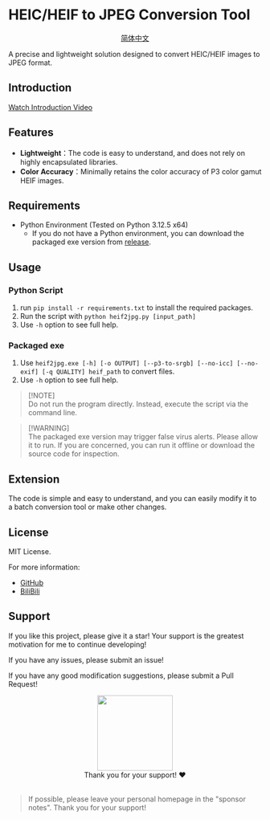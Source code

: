 # HEIC/HEIF to JPEG Conversion Tool

<p align="center">
  <a href="/docs/README_zh-cn.md">简体中文</a>
</p>

A precise and lightweight solution designed to convert HEIC/HEIF images to JPEG format.

## Introduction
[Watch Introduction Video](https://www.bilibili.com/video/BV1SzKHe7EL1)

## Features
- **Lightweight**：The code is easy to understand, and does not rely on highly encapsulated libraries.
- **Color Accuracy**：Minimally retains the color accuracy of P3 color gamut HEIF images.

## Requirements
- Python Environment (Tested on Python 3.12.5 x64)
  - If you do not have a Python environment, you can download the packaged exe version from [release](https://github.com/CNDY1390/iOS-PNG-Normalizer/releases).

## Usage
### Python Script

1. run `pip install -r requirements.txt` to install the required packages.
2. Run the script with `python heif2jpg.py [input_path]`
3. Use `-h` option to see full help.

### Packaged exe

1. Use `heif2jpg.exe [-h] [-o OUTPUT] [--p3-to-srgb] [--no-icc] [--no-exif] [-q QUALITY] heif_path` to convert files.
2. Use `-h` option to see full help.

> [!NOTE]\
> Do not run the program directly. Instead, execute the script via the command line.

> [!WARNING]\
> The packaged exe version may trigger false virus alerts. Please allow it to run. If you are concerned, you can run it offline or download the source code for inspection.

## Extension
The code is simple and easy to understand, and you can easily modify it to a batch conversion tool or make other changes.

## License
MIT License.

For more information:
- [GitHub](https://github.com/CNDY1390/HEIF-to-JPG)
- [BiliBili](https://space.bilibili.com/39713262)

## Support
If you like this project, please give it a star! Your support is the greatest motivation for me to continue developing!

If you have any issues, please submit an issue!

If you have any good modification suggestions, please submit a Pull Request!

<div style="text-align: center;">
    <img src="./docs/appreciation.png" style="height:150px;">
</div>

<center>Thank you for your support! ❤</center>
<br>

> If possible, please leave your personal homepage in the "sponsor notes". Thank you for your support!

